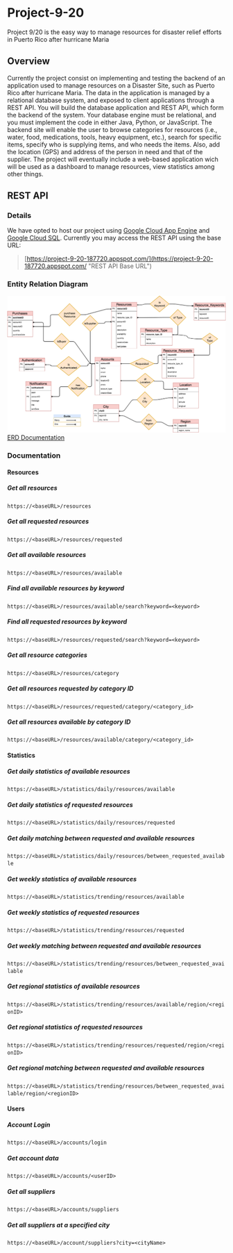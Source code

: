 # Project-9-20
Project 9/20 is the easy way to manage resources for disaster relief efforts in Puerto Rico after hurricane Maria
## Overview
Currently the project consist on implementing and testing the backend of an application used to manage resources on a Disaster Site, such as Puerto Rico after hurricane Maria. The data in the application is managed by a relational database system, and exposed to client applications through a REST API. You will build the database application and REST API, which form the backend of the system. Your database engine must be relational, and you must implement the code in either Java, Python, or JavaScript. The backend site will enable the user to browse categories for resources (i.e., water, food, medications, tools, heavy equipment, etc.), search for specific items, specify who is supplying items, and who needs the items. Also, add the location (GPS) and address of the person in need and that of the supplier. The project will eventually include a web-based application wich will be used as a dashboard to manage resources, view statistics among other things.

## REST API
### Details
We have opted to host our project using [Google Cloud App Engine](https://cloud.google.com/appengine/ "App Engine Homepage") and [Google Cloud SQL](https://cloud.google.com/sql/ "Cloud SQL Homepage"). Currently you may access the REST API using the base URL: 
>[https://project-9-20-187720.appspot.com/](https://project-9-20-187720.appspot.com/ "REST API Base URL")

### Entity Relation Diagram
![ERD](/ERD.png)
[ERD Documentation](./ERD_Description.pdf)

### Documentation
#### Resources
##### Get all resources
`https://<baseURL>/resources`
##### Get all requested resources
`https://<baseURL>/resources/requested`
##### Get all available resources
`https://<baseURL>/resources/available`
##### Find all available resources by keyword
`https://<baseURL>/resources/available/search?keyword=<keyword>`
##### Find all requested resources by keyword
`https://<baseURL>/resources/requested/search?keyword=<keyword>`
##### Get all resource categories
`https://<baseURL>/resources/category`
##### Get all resources requested by category ID
`https://<baseURL>/resources/requested/category/<category_id>`
##### Get all resources available by category ID
`https://<baseURL>/resources/available/category/<category_id>`

#### Statistics
##### Get daily statistics of available resources
`https://<baseURL>/statistics/daily/resources/available`
##### Get daily statistics of requested resources
`https://<baseURL>/statistics/daily/resources/requested`
##### Get daily matching between requested and available resources
`https://<baseURL>/statistics/daily/resources/between_requested_available`
##### Get weekly statistics of available resources
`https://<baseURL>/statistics/trending/resources/available`
##### Get weekly statistics of requested resources
`https://<baseURL>/statistics/trending/resources/requested`
##### Get weekly matching between requested and available resources
`https://<baseURL>/statistics/trending/resources/between_requested_available`
##### Get regional statistics of available resources
`https://<baseURL>/statistics/trending/resources/available/region/<regionID>`
##### Get regional statistics of requested resources
`https://<baseURL>/statistics/trending/resources/requested/region/<regionID>`
##### Get regional matching between requested and available resources
`https://<baseURL>/statistics/trending/resources/between_requested_available/region/<regionID>`

#### Users
##### Account Login
`https://<baseURL>/accounts/login`
##### Get account data
`https://<baseURL>/accounts/<userID>`
##### Get all suppliers
`https://<baseURL>/accounts/suppliers`
##### Get all suppliers at a specified city
`https://<baseURL>/account/suppliers?city=<cityName>`
